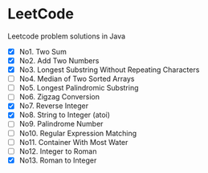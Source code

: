 # LeetCode
Leetcode problem solutions in Java

- [x] No1. Two Sum
- [x] No2. Add Two Numbers
- [x] No3. Longest Substring Without Repeating Characters
- [ ] No4. Median of Two Sorted Arrays
- [ ] No5. Longest Palindromic Substring
- [ ] No6. Zigzag Conversion
- [x] No7. Reverse Integer
- [x] No8. String to Integer (atoi)
- [ ] No9. Palindrome Number
- [ ] No10. Regular Expression Matching
- [ ] No11. Container With Most Water
- [ ] No12. Integer to Roman
- [x] No13. Roman to Integer
